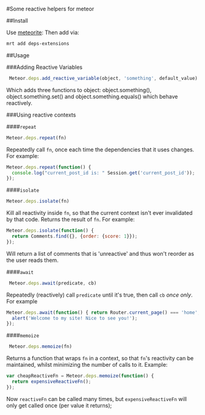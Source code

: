 #Some reactive helpers for meteor

##Install

Use [meteorite](http://oortcloud.github.com/meteorite/):
Then add via:

```bash
mrt add deps-extensions
```

##Usage

###Adding Reactive Variables
```js
 Meteor.deps.add_reactive_variable(object, 'something', default_value)
```

Which adds three functions to object: object.something(), object.something.set() and object.something.equals() which behave reactively.

###Using reactive contexts

####`repeat`
```js
Meteor.deps.repeat(fn)
```
Repeatedly call `fn`, once each time the dependencies that it uses changes. For example:
```js
Meteor.deps.repeat(function() {
  console.log("current_post_id is: " Session.get('current_post_id'));
});
```

####`isolate`
```js
Meteor.deps.isolate(fn)
```
Kill all reactivity inside `fn`, so that the current context isn't ever invalidated by that code. Returns the result of `fn`. For example:
```js
Meteor.deps.isolate(function() {
  return Comments.find({}, {order: {score: 1}});
});
```
Will return a list of comments that is 'unreactive' and thus won't reorder as the user reads them.

####`await`
```js
 Meteor.deps.await(predicate, cb)
```
Repeatedly (reactively) call `predicate` until it's true, then call `cb` *once only*. For example
```js
Meteor.deps.await(function() { return Router.current_page() === 'home'; }, function() {
  alert('Welcome to my site! Nice to see you!');
});
```

####`memoize`
```js
 Meteor.deps.memoize(fn)
```
Returns a function that wraps `fn` in a context, so that `fn`'s reactivity can be maintained, whilst minimizing the number of calls to it. Example:
```js
var cheapReactiveFn = Meteor.deps.memoize(function() {
  return expensiveReactiveFn();
});
```
Now `reactiveFn` can be called many times, but `expensiveReactiveFn` will only get called once (per value it returns);
